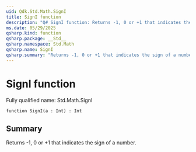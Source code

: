 ```yaml
---
uid: Qdk.Std.Math.SignI
title: SignI function
description: "Q# SignI function: Returns -1, 0 or +1 that indicates the sign of a number."
ms.date: 05/29/2025
qsharp.kind: function
qsharp.package: __Std__
qsharp.namespace: Std.Math
qsharp.name: SignI
qsharp.summary: "Returns -1, 0 or +1 that indicates the sign of a number."
---
```


# SignI function

Fully qualified name: Std.Math.SignI

```qsharp
function SignI(a : Int) : Int
```

## Summary
Returns -1, 0 or +1 that indicates the sign of a number.

